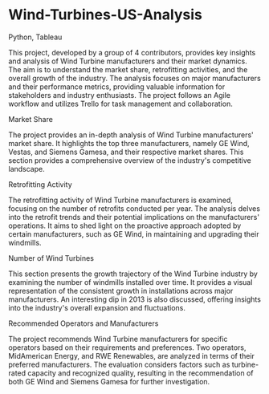 # Wind-Turbines-US-Analysis
Python, Tableau

This project, developed by a group of 4 contributors, provides key insights and analysis of Wind Turbine manufacturers and their market dynamics. The aim is to understand the market share, retrofitting activities, and the overall growth of the industry. The analysis focuses on major manufacturers and their performance metrics, providing valuable information for stakeholders and industry enthusiasts. The project follows an Agile workflow and utilizes Trello for task management and collaboration.

Market Share

The project provides an in-depth analysis of Wind Turbine manufacturers' market share. It highlights the top three manufacturers, namely GE Wind, Vestas, and Siemens Gamesa, and their respective market shares. This section provides a comprehensive overview of the industry's competitive landscape.

Retrofitting Activity

The retrofitting activity of Wind Turbine manufacturers is examined, focusing on the number of retrofits conducted per year. The analysis delves into the retrofit trends and their potential implications on the manufacturers' operations. It aims to shed light on the proactive approach adopted by certain manufacturers, such as GE Wind, in maintaining and upgrading their windmills.

Number of Wind Turbines

This section presents the growth trajectory of the Wind Turbine industry by examining the number of windmills installed over time. It provides a visual representation of the consistent growth in installations across major manufacturers. An interesting dip in 2013 is also discussed, offering insights into the industry's overall expansion and fluctuations.

Recommended Operators and Manufacturers

The project recommends Wind Turbine manufacturers for specific operators based on their requirements and preferences. Two operators, MidAmerican Energy, and RWE Renewables, are analyzed in terms of their preferred manufacturers. The evaluation considers factors such as turbine-rated capacity and recognized quality, resulting in the recommendation of both GE Wind and Siemens Gamesa for further investigation.

